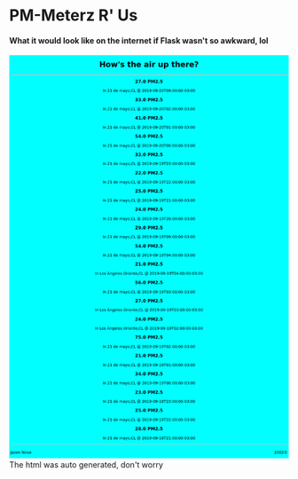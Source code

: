 # PM-Meterz R' Us
#### What it would look like on the internet if Flask wasn't so awkward, lol
![test](./example.png)
The html was auto generated, don't worry  
